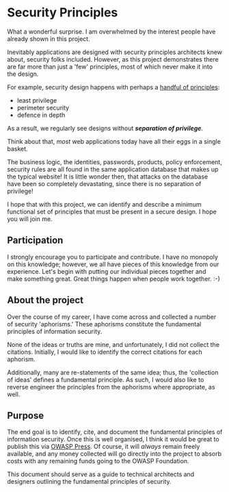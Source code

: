 # Security Principles

What a wonderful surprise. I am overwhelmed by the interest people have already shown in this project.

Inevitably applications are designed with security principles architects knew about, security folks included. 
However, as this project demonstrates there are far more than just a 'few' principles, most of which never make it into the design.

For example, security design happens with perhaps a [handful of principles](https://www.owasp.org/index.php/Category:Principle):

* least privilege
* perimeter security
* defence in depth
 
As a result, we regularly see designs without ***separation of privilege***. 

Think about that, *most* web applications today have all their eggs in a single basket.

The business logic, the identities, passwords, products, policy enforcement, security rules are all found in the same application database that makes up the typical website!
It is little wonder then, that attacks on the database have been so completely devastating, since there is no separation of privilege!

I hope that with this project, we can identify and describe a minimum functional set of principles that must be present in a secure design. I hope you will join me.

## Participation 

I strongly encourage you to participate and contribute. 
I have no monopoly on this knowledge; however, we all have pieces of this knowledge from our experience. Let's begin with putting our individual pieces together and make something great. Great things happen when people work together. :-)

## About the project 

Over the course of my career, I have come across and collected a number of security 'aphorisms.' These aphorisms constitute the fundamental principles of information security.  

None of the ideas or truths are mine, and unfortunately, I did not collect the citations. Initially, I would like to identify the correct citations for each aphorism. 

Additionally, many are re-statements of the same idea; thus, the 'collection of ideas' defines a fundamental principle. As such, I would also like to reverse engineer the principles from the aphorisms where appropriate, as well.


## Purpose

The end goal is to identify, cite, and document the fundamental principles of information security. Once this is well organised, I think it would be great to publish this via [OWASP Press](http://scriptogr.am/dennis-groves/post/owasp-press).
Of course, it will *always* remain freely available, and any money collected will go directly into the project to absorb costs with any remaining funds going to the OWASP Foundation. 

This document should serve as a guide to technical architects and designers outlining the fundamental principles of security. 
